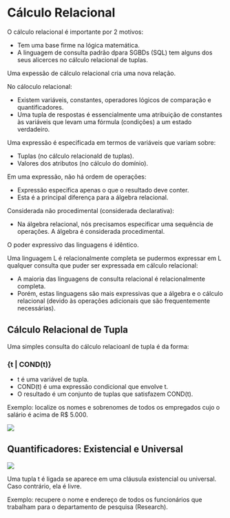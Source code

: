 # Cálculo Relacional

O cálculo relacional é importante por 2 motivos:
* Tem uma base firme na lógica matemática.
* A linguagem de consulta padrão dpara SGBDs (SQL) tem alguns dos seus alicerces no cálculo relacional de tuplas.

Uma expessão de cálculo relacional cria uma nova relação.

No cáloculo relacional:
* Existem variáveis, constantes, operadores lógicos de comparação e quantificadores.
* Uma tupla de respostas é essencialmente uma atribuição de constantes às variáveis que levam uma fórmula (condições) a um estado verdadeiro.

Uma expressão é especificada em termos de variáveis que variam sobre:
* Tuplas (no cálculo relacionald de tuplas).
* Valores dos atributos (no cálculo do domínio).

Em uma expressão, não há ordem de operações:
* Expressão especifica apenas o que o resultado deve conter.
* Esta é a principal diferença para a álgebra relacional.

Considerada não procedimental (considerada declarativa):
* Na álgebra relacional, nós precisamos especificar uma sequência de operações. A álgebra é considerada procedimental.

O poder expressivo das linguagens é idêntico.

Uma linguagem L é relacionalmente completa se pudermos expressar em L qualquer consulta que puder ser expressada em cálculo relacional:
* A maioria das linguagens de consulta relacional é relacionalmente completa.
* Porém, estas linguagens são mais expressivas que a álgebra e o cálculo relacional (devido às operações adicionais que são frequentemente necessárias).

## Cálculo Relacional de Tupla

Uma simples consulta do cálculo relacioanl de tupla é da forma:

### {t | COND(t)}

* t é uma variável de tupla.
* COND(t) é uma expressão condicional que envolve t.
* O resultado é um conjunto de tuplas que satisfazem COND(t).

Exemplo: localize os nomes e sobrenomes de todos os empregados cujo o salário é acima de R$ 5.000.

<img src="https://github.com/RonnyldoSilva/UFCG---Database-1/blob/master/Images/calculo_Relacional_exp.png">

## Quantificadores: Existencial e Universal
 
<img src="https://github.com/RonnyldoSilva/UFCG---Database-1/blob/master/Images/Existencial_e_universal.PNG">
 
Uma tupla t é ligada se aparece em uma cláusula existencial ou universal. Caso contrário, ela é livre.

Exemplo: recupere o nome e endereço de todos os funcionários que trabalham para o departamento de pesquisa (Research).
